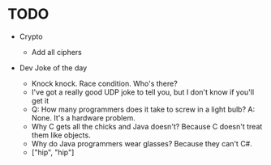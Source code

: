 # TODO

* Crypto
  * Add all ciphers

* Dev Joke of the day
  * Knock knock.
    Race condition.
    Who's there?
  * I've got a really good UDP joke to tell you, but I don't know if you'll get it
  * Q: How many programmers does it take to screw in a light bulb?
    A: None. It's a hardware problem.
  * Why C gets all the chicks and Java doesn't? Because C doesn't treat them like objects.
  * Why do Java programmers wear glasses? Because they can't C#.
  * ["hip", "hip"]